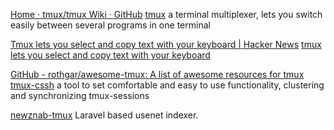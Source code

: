 
[Home · tmux/tmux Wiki · GitHub](https://github.com/tmux/tmux/wiki)
[tmux](https://github.com/tmux/tmux/wiki)
a terminal multiplexer, lets you switch easily between several programs in one terminal

[Tmux lets you select and copy text with your keyboard | Hacker News](https://news.ycombinator.com/item?id=26668408)
[tmux lets you select and copy text with your keyboard](https://ianthehenry.com/posts/tmux-psa/)

[GitHub - rothgar/awesome-tmux: A list of awesome resources for tmux](https://github.com/rothgar/awesome-tmux)
[tmux-cssh](https://github.com/peikk0/tmux-cssh)
a tool to set comfortable and easy to use functionality, clustering and synchronizing tmux-sessions

[newznab-tmux](https://github.com/NNTmux/newznab-tmux)
Laravel based usenet indexer.
